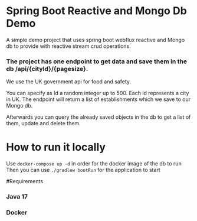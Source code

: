 # Spring Boot Reactive and Mongo Db Demo

A simple demo project that uses spring boot webflux reactive and Mongo db to provide
with reactive stream crud operations.

### The project has one endpoint to get data and save them in the db  /api/{cityId}/{pagesize}.

We use the UK government api for food and safety.

You can specify as Id a random integer up to 500. Each id represents a city in UK.
The endpoint will return a list of establishments which we save to our Mongo db.

Afterwards you can query the already saved objects in the db to get a list of them, update and delete them.

# How to run it locally

Use `docker-compose up -d` in order for the docker image of the db to run
Then you can use `./gradlew bootRun` for the application to start

#Requirements

### Java 17
### Docker 